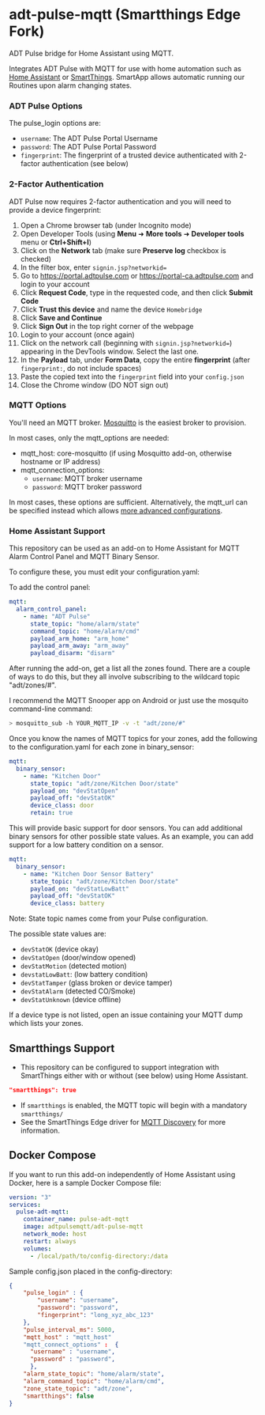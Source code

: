 # adt-pulse-mqtt (Smartthings Edge Fork)

ADT Pulse bridge for Home Assistant using MQTT.

Integrates ADT Pulse with MQTT for use with home automation such as [Home Assistant](https://github.com/adt-pulse-mqtt/hassio) or [SmartThings](https://github.com/toddaustin07/MQTT-Discovery). SmartApp allows automatic running our Routines upon alarm changing states.

### ADT Pulse Options

The pulse_login options are:

- `username`: The ADT Pulse Portal Username
- `password`: The ADT Pulse Portal Password
- `fingerprint`: The fingerprint of a trusted device authenticated with 2-factor authentication (see below)

### 2-Factor Authentication

ADT Pulse now requires 2-factor authentication and you will need to provide a device fingerprint:

1. Open a Chrome browser tab (under Incognito mode)
2. Open Developer Tools (using **Menu** ➜ **More tools** ➜ **Developer tools** menu or **Ctrl+Shift+I**)
3. Click on the **Network** tab (make sure **Preserve log** checkbox is checked)
4. In the filter box, enter `signin.jsp?networkid=`
5. Go to https://portal.adtpulse.com or https://portal-ca.adtpulse.com and login to your account
6. Click **Request Code**, type in the requested code, and then click **Submit Code**
7. Click **Trust this device** and name the device `Homebridge`
8. Click **Save and Continue**
9. Click **Sign Out** in the top right corner of the webpage
10. Login to your account (once again)
11. Click on the network call (beginning with `signin.jsp?networkid=`) appearing in the DevTools window. Select the last one.
12. In the **Payload** tab, under **Form Data**, copy the entire **fingerprint** (after `fingerprint:`, do not include spaces)
13. Paste the copied text into the `fingerprint` field into your `config.json`
14. Close the Chrome window (DO NOT sign out)

### MQTT Options

You'll need an MQTT broker. [Mosquitto](https://www.home-assistant.io/addons/mosquitto/) is the easiest broker to provision.

In most cases, only the mqtt_options are needed:

- mqtt_host: core-mosquitto (if using Mosquitto add-on, otherwise hostname or IP address)
- mqtt_connection_options:
  - `username`: MQTT broker username
  - `password`: MQTT broker password

In most cases, these options are sufficient. Alternatively, the mqtt_url can be specified instead which allows [more advanced configurations](https://www.npmjs.com/package/mqtt#connect).

### Home Assistant Support

This repository can be used as an add-on to Home Assistant for MQTT Alarm Control Panel and MQTT Binary Sensor.

To configure these, you must edit your configuration.yaml:

To add the control panel:

```yaml
mqtt:
  alarm_control_panel:
    - name: "ADT Pulse"
      state_topic: "home/alarm/state"
      command_topic: "home/alarm/cmd"
      payload_arm_home: "arm_home"
      payload_arm_away: "arm_away"
      payload_disarm: "disarm"
```

After running the add-on, get a list all the zones found. There are a couple of ways to do this, but they all involve subscribing to the wildcard topic "adt/zones/#".

I recommend the MQTT Snooper app on Android or just use the mosquito command-line command:

```sh
> mosquitto_sub -h YOUR_MQTT_IP -v -t "adt/zone/#"
```

Once you know the names of MQTT topics for your zones, add the following to the configuration.yaml for each zone in binary_sensor:

```yaml
mqtt:
  binary_sensor:
    - name: "Kitchen Door"
      state_topic: "adt/zone/Kitchen Door/state"
      payload_on: "devStatOpen"
      payload_off: "devStatOK"
      device_class: door
      retain: true
```

This will provide basic support for door sensors. You can add additional binary sensors for other possible state values. As an example, you can add support for a low battery condition on a sensor.

```yaml
mqtt:
  binary_sensor:
    - name: "Kitchen Door Sensor Battery"
      state_topic: "adt/zone/Kitchen Door/state"
      payload_on: "devStatLowBatt"
      payload_off: "devStatOK"
      device_class: battery
```

Note: State topic names come from your Pulse configuration.

The possible state values are:

- `devStatOK` (device okay)
- `devStatOpen` (door/window opened)
- `devStatMotion` (detected motion)
- `devstatLowBatt`: (low battery condition)
- `devStatTamper` (glass broken or device tamper)
- `devStatAlarm` (detected CO/Smoke)
- `devStatUnknown` (device offline)

If a device type is not listed, open an issue containing your MQTT dump which lists your zones.

## Smartthings Support

- This repository can be configured to support integration with SmartThings either with or without (see below) using Home Assistant.

```json
"smartthings": true
```

- If `smartthings` is enabled, the MQTT topic will begin with a mandatory `smartthings/`
- See the SmartThings Edge driver for [MQTT Discovery](https://github.com/toddaustin07/MQTT-Discovery) for more information.

## Docker Compose

If you want to run this add-on independently of Home Assistant using Docker, here is a sample Docker Compose file:

```yaml
version: "3"
services:
  pulse-adt-mqtt:
    container_name: pulse-adt-mqtt
    image: adtpulsemqtt/adt-pulse-mqtt
    network_mode: host
    restart: always
    volumes:
      - /local/path/to/config-directory:/data
```

Sample config.json placed in the config-directory:

```json
{
    "pulse_login" : {
        "username": "username",
        "password": "password",
        "fingerprint": "long_xyz_abc_123"
    },
    "pulse_interval_ms": 5000,
    "mqtt_host" : "mqtt_host"
    "mqtt_connect_options" :  {
      "username" : "username",
      "password" : "password",
      },
    "alarm_state_topic": "home/alarm/state",
    "alarm_command_topic": "home/alarm/cmd",
    "zone_state_topic": "adt/zone",
    "smartthings": false
}
```

